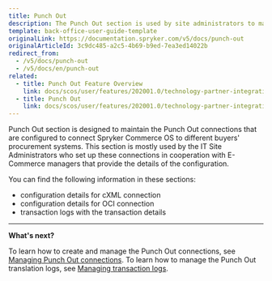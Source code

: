 ```yaml
---
title: Punch Out
description: The Punch Out section is used by site administrators to maintain configuration connections to Spryker Commerce OS to procurement systems of different buyers.
template: back-office-user-guide-template
originalLink: https://documentation.spryker.com/v5/docs/punch-out
originalArticleId: 3c9dc485-a2c5-4b69-b9ed-7ea3ed14022b
redirect_from:
  - /v5/docs/punch-out
  - /v5/docs/en/punch-out
related:
  - title: Punch Out Feature Overview
    link: docs/scos/user/features/202001.0/technology-partner-integrations/punch-out/punch-out-feature-overview.html
  - title: Punch Out
    link: docs/scos/user/features/202001.0/technology-partner-integrations/punch-out/punch-out.html
---
```


Punch Out section is designed to maintain the Punch Out connections that are configured to connect Spryker Commerce OS to different buyers' procurement systems. This section is mostly used by the IT Site Administrators who set up these connections in cooperation with E-Commerce managers that provide the details of the configuration.

You can find the following information in these sections:

* configuration details for cXML connection
* configuration details for OCI connection
* transaction logs with the transaction details
***
**What's next?**

To learn how to create and manage the Punch Out connections, see [Managing Punch Out connections](/docs/scos/user/back-office-user-guides/{{page.version}}/punch-out/managing-punch-out-connections.html).
To learn how to manage the Punch Out translation logs, see  [Managing transaction logs](/docs/scos/user/back-office-user-guides/{{page.version}}/punch-out/managing-transactions-log.html).

